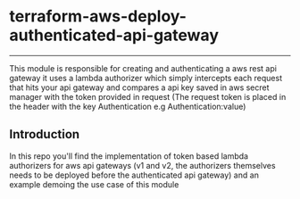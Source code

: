 # terraform-aws-deploy-authenticated-api-gateway

---
This module is responsible for creating and authenticating a aws rest api gateway
it uses a lambda authorizer which simply intercepts each request that hits your api gateway and compares a api key saved in aws secret manager with the token provided
in request (The request token is placed in the header with the key Authentication e.g Authentication:value)


## Introduction
In this repo you'll find the implementation of token based lambda authorizers for aws api gateways (v1 and v2, the authorizers themselves needs to be deployed before 
the authenticated api gateway) and an example demoing the use case of this module

